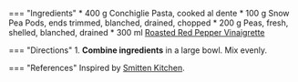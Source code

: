=== "Ingredients"
    * 400 g Conchiglie Pasta, cooked al dente
    * 100 g Snow Pea Pods, ends trimmed, blanched, drained, chopped
    * 200 g Peas, fresh, shelled, blanched, drained
    * 300 ml [Roasted Red Pepper Vinaigrette](../sauces/vinaigrettes/roasted-red-pepper-vinaigrette.md)

=== "Directions"
    1. **Combine ingredients** in a large bowl. Mix evenly.

=== "References"
    Inspired by [Smitten Kitchen](https://smittenkitchen.com/2009/08/summer-pea-and-roasted-red-pepper-pasta-salad/).
